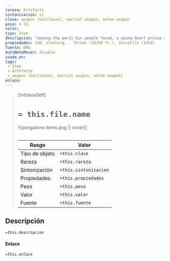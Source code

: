 ```yaml
---
rareza: Artefacto
sintonizacion: si
clase: weapon (battleaxe), martial weapon, melee weapon
peso: 4 lb.
valor: 
tipo: Item
descripcion: "Seeing the peril his people faced, a young dwarf prince came to believe that his people needed something to unite them. Thus, he set out to forge a weapon that would be such a symbol.Venturing deep under the mountains, deeper than any dwarf had ever delved, the young prince came to the blazing heart of a great volcano. With the aid of Moradin, the dwarven god of creation, he first crafted four great tools: the Brutal Pick, the Earthheart Forge, the Anvil of Songs, and the Shaping Hammer. With them, he forged the Axe of the Dwarvish Lords.Armed with the Artefacto, the prince returned to the dwarf clans and brought peace. His axe ended grudges and answered slights. The clans became allies, and they threw back their enemies and enjoyed an era of prosperity. This young dwarf is remembered as the First King. When he became old, he passed the weapon, which had become his badge of office, to his heir. The rightful inheritors passed the axe on for many generations.Later, in a dark era marked by treachery and wickedness, the axe was lost in a bloody civil war fomented by greed for its power and the status it bestowed. Centuries later, the dwarves still search for the axe, and many adventurers have made careers of chasing after rumors and plundering old vaults to find it. Magic Weapon. The Axe of the Dwarvish Lords is a magic weapon that grants a +3 bonus to attack and damage rolls made with it. The axe also functions as a belt of dwarvenkind, a dwarven thrower, and a sword of sharpness. Random Properties. The axe has the following randomly determined properties:2 minor beneficial properties1 major beneficial property2 minor detrimental properties Blessings of Moradin. If you are a dwarf attuned to the axe, you gain the following benefits:You have immunity to poison damage.The range of your darkvision increases by 60 feet.You gain proficiency with artisan&#x27;s tools related to blacksmithing, brewing, and stonemasonry. Conjure Earth Elemental. If you are holding the axe, you can use your action to cast the conjure elemental spell from it, summoning an earth elemental. You can&#x27;t use this property again until the next dawn. Travel the Depths. You can use an action to touch the axe to a fixed piece of dwarven stonework and cast the teleport spell from the axe. If your intended destination is underground, there is no chance of a mishap or arriving somewhere unexpected. You can&#x27;t use this property again until 3 days have passed. Curse. The axe bears a curse that affects any non-dwarf that becomes attuned to it. Even if the attunement ends, the curse remains. With each passing day, the creature&#x27;s physical appearance and stature become more dwarflike. After seven days, the creature looks like a typical dwarf, but the creature neither loses its racial traits nor gains the racial traits of a dwarf. The physical changes wrought by the axe aren&#x27;t considered magical in nature (and therefore can&#x27;t be dispelled), but they can be undone by any effect that removes a curse, such as a greater restoration or remove curse spell. Destroying the Axe. The only way to destroy the axe is to melt it down in the Earthheart Forge, where it was created. It must remain in the burning forge for fifty years before it finally succumbs to the fire and is consumed. Thrown. If a weapon has the thrown property, you can throw the weapon to make a ranged attack. If the weapon is a melee weapon, you use the same ability modifier for that attack roll and damage roll that you would use for a melee attack with the weapon. For example, if you throw a handaxe, you use your Strength, but if you throw a dagger, you can use either your Strength or your Dexterity, since the dagger has the finesse property. Versatile. This weapon can be used with one or two hands. A damage value in parentheses appears with the property—the damage when the weapon is used with two hands to make a melee attack."
propiedades: 1d8, slashing, - thrown (20/60 ft.), versatile (1d10)
fuente: DMG
AutoNoteMover: disable
usado_en:  
tags: 
 - Item
 - Artefacto
 - weapon (battleaxe), martial weapon, melee weapon]
enlace: 
---
```


> [!infobox|left]
>  # `= this.file.name`
> ![[pergamino items.png || cover]]
> ######   
> |Rasgo | Valor |
> | --- | --- |
> | Tipo de objeto| `=this.clase`|
>  | Rareza| `=this.rareza`|
> | Sintonización | `=this.sintonizacion` |
> | Propiedades | `=this.propiedades` |
>  | Peso | `=this.peso` |
> | Valor | `=this.valor` |
> | Fuente | `=this.fuente` |


## Descripción
`=this.descripcion`

#### Enlace
`=this.enlace`